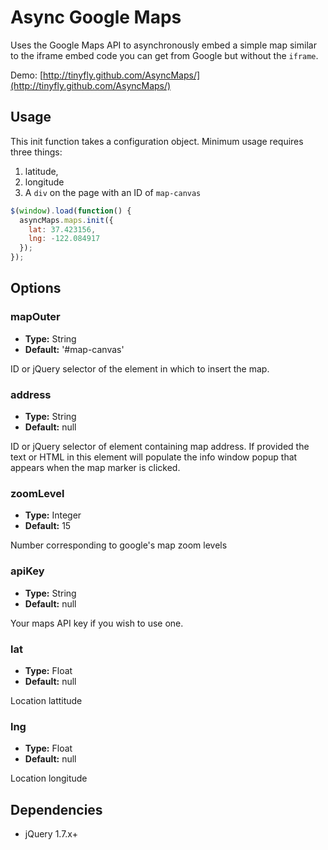 # Async Google Maps

Uses the Google Maps API to asynchronously embed a simple map similar to the iframe embed code you can get from Google but without the `iframe`.

Demo: [http://tinyfly.github.com/AsyncMaps/](http://tinyfly.github.com/AsyncMaps/)

## Usage

This init function takes a configuration object. Minimum usage requires three things:
1. latitude,
2. longitude
3. A `div` on the page with an ID of `map-canvas`

```js
$(window).load(function() {
  asyncMaps.maps.init({
    lat: 37.423156,
    lng: -122.084917
  });
});

```

## Options

### mapOuter

- **Type:** String
- **Default:** '#map-canvas'

ID or jQuery selector of the element in which to insert the map.

### address

- **Type:** String
- **Default:** null

ID or jQuery selector of element containing map address. If provided the text or HTML in this element will populate the info window popup that appears when the map marker is clicked.

### zoomLevel

- **Type:** Integer
- **Default:** 15

Number corresponding to google's map zoom levels

### apiKey

- **Type:** String
- **Default:** null

Your maps API key if you wish to use one.

### lat

- **Type:** Float
- **Default:** null

Location lattitude

### lng

- **Type:** Float
- **Default:** null

Location longitude

## Dependencies

- jQuery 1.7.x+